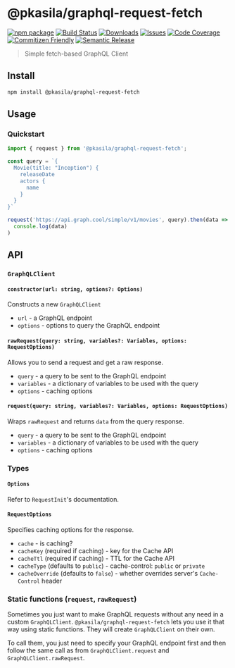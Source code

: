 # @pkasila/graphql-request-fetch

[![npm package][npm-img]][npm-url]
[![Build Status][build-img]][build-url]
[![Downloads][downloads-img]][downloads-url]
[![Issues][issues-img]][issues-url]
[![Code Coverage][codecov-img]][codecov-url]
[![Commitizen Friendly][commitizen-img]][commitizen-url]
[![Semantic Release][semantic-release-img]][semantic-release-url]

> Simple fetch-based GraphQL Client

## Install

```bash
npm install @pkasila/graphql-request-fetch
```

## Usage

### Quickstart

```ts
import { request } from '@pkasila/graphql-request-fetch';

const query = `{
  Movie(title: "Inception") {
    releaseDate
    actors {
      name
    }
  }
}`

request('https://api.graph.cool/simple/v1/movies', query).then(data =>
  console.log(data)
)
```

## API

### `GraphQLClient`

#### `constructor(url: string, options?: Options)`

Constructs a new `GraphQLClient`

* `url` - a GraphQL endpoint
* `options` - options to query the GraphQL endpoint

#### `rawRequest(query: string, variables?: Variables, options: RequestOptions)`

Allows you to send a request and get a raw response.

* `query` - a query to be sent to the GraphQL endpoint
* `variables` - a dictionary of variables to be used with the query
* `options` - caching options

#### `request(query: string, variables?: Variables, options: RequestOptions)`

Wraps `rawRequest` and returns `data` from the query response.

* `query` - a query to be sent to the GraphQL endpoint
* `variables` - a dictionary of variables to be used with the query
* `options` - caching options

### Types

#### `Options`

Refer to `RequestInit`'s documentation.

#### `RequestOptions`

Specifies caching options for the response.

* `cache` - is caching?
* `cacheKey` (required if caching) - key for the Cache API
* `cacheTtl` (required if caching) - TTL for the Cache API
* `cacheType` (defaults to `public`) - cache-control: `public` or `private`
* `cacheOverride` (defaults to `false`) - whether overrides server's `Cache-Control` header

### Static functions (`request`, `rawRequest`)

Sometimes you just want to make GraphQL requests without any need in a custom `GraphQLClient`.
`@pkasila/graphql-request-fetch` lets you use it that way using static functions. They will
create `GraphQLClient` on their own.

To call them, you just need to specify your GraphQL endpoint first and then follow the same
call as from `GraphQLClient.request` and `GraphQLClient.rawRequest`.

[build-img]:https://github.com/pkasila/graphql-request-fetch/actions/workflows/release.yml/badge.svg
[build-url]:https://github.com/pkasila/graphql-request-fetch/actions/workflows/release.yml
[downloads-img]:https://img.shields.io/npm/dt/@pkasila/graphql-request-fetch
[downloads-url]:https://www.npmtrends.com/@pkasila/graphql-request-fetch
[npm-img]:https://img.shields.io/npm/v/@pkasila/graphql-request-fetch
[npm-url]:https://www.npmjs.com/package/@pkasila/graphql-request-fetch
[issues-img]:https://img.shields.io/github/issues/pkasila/graphql-request-fetch
[issues-url]:https://github.com/pkasila/graphql-request-fetch/issues
[codecov-img]:https://codecov.io/gh/pkasila/graphql-request-fetch/branch/main/graph/badge.svg
[codecov-url]:https://codecov.io/gh/pkasila/graphql-request-fetch
[semantic-release-img]:https://img.shields.io/badge/%20%20%F0%9F%93%A6%F0%9F%9A%80-semantic--release-e10079.svg
[semantic-release-url]:https://github.com/semantic-release/semantic-release
[commitizen-img]:https://img.shields.io/badge/commitizen-friendly-brightgreen.svg
[commitizen-url]:http://commitizen.github.io/cz-cli/
